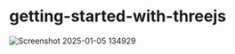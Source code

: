 # getting-started-with-threejs
![Screenshot 2025-01-05 134929](https://github.com/user-attachments/assets/650bf789-46a3-4f80-af39-e5aa4d47729a)

